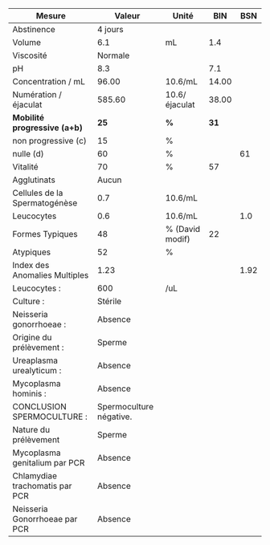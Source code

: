 |            Mesure            |         Valeur        |     Unité     |  BIN | BSN|
|------------------------------|-----------------------|---------------|------|----|
|          Abstinence          |        4 jours        |               |      |    |
|            Volume            |          6.1          |       mL      |  1.4 |    |
|           Viscosité          |        Normale        |               |      |    |
|              pH              |          8.3          |               |  7.1 |    |
|      Concentration / mL      |         96.00         |    10.6/mL    | 14.00|    |
|     Numération / éjaculat    |         585.60        | 10.6/éjaculat | 38.00|    |
|**Mobilité progressive (a+b)**|         **25**        |     **%**     |**31**|    |
|      non progressive (c)     |           15          |       %       |      |    |
|           nulle (d)          |           60          |       %       |      | 61 |
|           Vitalité           |           70          |       %       |  57  |    |
|          Agglutinats         |         Aucun         |               |      |    |
| Cellules de la Spermatogénèse|          0.7          |    10.6/mL    |      |    |
|          Leucocytes          |          0.6          |    10.6/mL    |      | 1.0|
|        Formes Typiques       |           48          |% (David modif)|  22  |    |
|           Atypiques          |           52          |       %       |      |    |
| Index des Anomalies Multiples|          1.23         |               |      |1.92|
|         Leucocytes :         |          600          |      /uL      |      |    |
|           Culture :          |        Stérile        |               |      |    |
|    Neisseria gonorrhoeae :   |        Absence        |               |      |    |
|   Origine du prélèvement :   |         Sperme        |               |      |    |
|   Ureaplasma urealyticum :   |        Absence        |               |      |    |
|     Mycoplasma hominis :     |        Absence        |               |      |    |
|  CONCLUSION SPERMOCULTURE :  |Spermoculture négative.|               |      |    |
|     Nature du prélèvement    |         Sperme        |               |      |    |
| Mycoplasma genitalium par PCR|        Absence        |               |      |    |
|Chlamydiae trachomatis par PCR|        Absence        |               |      |    |
| Neisseria Gonorrhoeae par PCR|        Absence        |               |      |    |